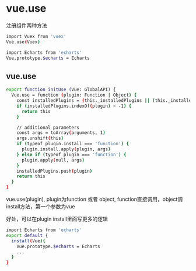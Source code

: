 # vue.use

注册组件两种方法
``` bash 
import Vuex from 'vuex'
Vue.use(Vuex)

import Echarts from 'echarts'
Vue.prototype.$echarts = Echarts
```

## vue.use
``` bash
export function initUse (Vue: GlobalAPI) {
  Vue.use = function (plugin: Function | Object) {
    const installedPlugins = (this._installedPlugins || (this._installedPlugins = []))
    if (installedPlugins.indexOf(plugin) > -1) {
      return this
    }

    // additional parameters
    const args = toArray(arguments, 1)
    args.unshift(this)
    if (typeof plugin.install === 'function') {
      plugin.install.apply(plugin, args)
    } else if (typeof plugin === 'function') {
      plugin.apply(null, args)
    }
    installedPlugins.push(plugin)
    return this
  }
}
```

vue.use(plugin), plugin为function 或者 object, function直接调用，object调install方法，第一个参数为vue

好处，可以在plugin install里面写更多的逻辑
``` bash
import Echarts from 'echarts'
export default {
  install(Vue){
    Vue.prototype.$echarts = Echarts
    ...
  }
}
```